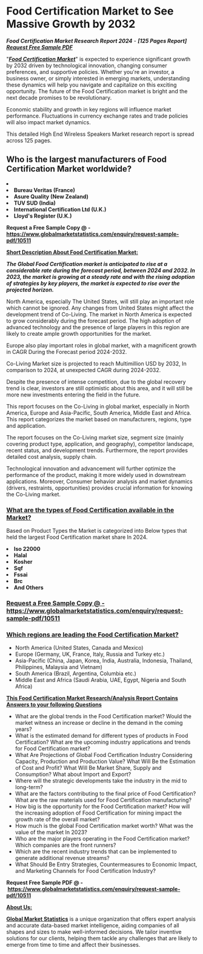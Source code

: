 <h1>Food Certification Market to See Massive Growth by 2032</h1><p><em><strong>Food Certification Market Research Report 2024</strong></em>&nbsp;-&nbsp;<em><strong>[125 Pages Report] </strong></em><em><strong><a href="https://www.globalmarketstatistics.com/enquiry/request-sample-pdf/10511">Request Free Sample PDF</a></strong></em></p><p>"<a style="font-style: italic; font-weight: bold;" href="https://www.globalmarketstatistics.com/market-reports/food-certification-market-10511">Food Certification Market</a>" is expected to experience significant growth by 2032 driven by technological innovation, changing consumer preferences, and supportive policies. Whether you're an investor, a business owner, or simply interested in emerging markets, understanding these dynamics will help you navigate and capitalize on this exciting opportunity. The future of the&nbsp;Food Certification market is bright and the next decade promises to be revolutionary.</p><p>Economic stability and growth in key regions will influence market performance. Fluctuations in currency exchange rates and trade policies will also impact market dynamics.</p><p>This detailed&nbsp;High End Wireless Speakers Market research report is spread across 125 pages.</p><h2><strong>Who is the largest manufacturers of Food Certification Market worldwide?</strong></h2><p><strong><li><li>Bureau Veritas (France)<li>Asure Quality (New Zealand)<li>TUV SUD (India)<li>International Certification Ltd (U.K.)<li>Lloyd's Register (U.K.)</strong></p><p><strong>Request a Free Sample Copy @ - <a href="https://www.globalmarketstatistics.com/enquiry/request-sample-pdf/10511">https://www.globalmarketstatistics.com/enquiry/request-sample-pdf/10511</a></strong></p><p><strong><u>Short Description About Food Certification Market:</u></strong></p><p><strong><em>The Global Food Certification market is anticipated to rise at a considerable rate during the forecast period, between 2024 and 2032. In 2023, the market is growing at a steady rate and with the rising adoption of strategies by key players, the market is expected to rise over the projected horizon.</em></strong></p><p>North America, especially The United States, will still play an important role which cannot be ignored. Any changes from United States might affect the development trend of Co-Living. The market in North America is expected to grow considerably during the forecast period. The high adoption of advanced technology and the presence of large players in this region are likely to create ample growth opportunities for the market.</p><p>Europe also play important roles in global market, with a magnificent growth in CAGR During the Forecast period 2024-2032.</p><p>Co-Living Market size is projected to reach Multimillion USD by 2032, In comparison to 2024, at unexpected CAGR during 2024-2032.</p><p>Despite the presence of intense competition, due to the global recovery trend is clear, investors are still optimistic about this area, and it will still be more new investments entering the field in the future.</p><p>This report focuses on the Co-Living in global market, especially in North America, Europe and Asia-Pacific, South America, Middle East and Africa. This report categorizes the market based on manufacturers, regions, type and application.</p><p>The report focuses on the Co-Living market size, segment size (mainly covering product type, application, and geography), competitor landscape, recent status, and development trends. Furthermore, the report provides detailed cost analysis, supply chain.</p><p>Technological innovation and advancement will further optimize the performance of the product, making it more widely used in downstream applications. Moreover, Consumer behavior analysis and market dynamics (drivers, restraints, opportunities) provides crucial information for knowing the Co-Living market.</p><h3 class="rank-math-question "><span style="text-decoration: underline;">What are the types of Food Certification available in the Market?</span></h3><p>Based on Product Types the Market is categorized into Below types that held the largest Food Certification market share In 2024.</p><p><strong><li>Iso 22000<li>Halal<li>Kosher<li>Sqf<li>Fssai<li>Brc<li>And Others</strong></p><h3 class="rank-math-question "><span style="text-decoration: underline;">Request a Free Sample Copy @ - <a href="https://www.globalmarketstatistics.com/enquiry/request-sample-pdf/10511">https://www.globalmarketstatistics.com/enquiry/request-sample-pdf/10511</a></span></h3><h3 class="rank-math-question "><span style="text-decoration: underline;">Which regions are leading the Food Certification Market?</span></h3><ul><li>North America (United States, Canada and Mexico)</li><li>Europe (Germany, UK, France, Italy, Russia and Turkey etc.)</li><li>Asia-Pacific (China, Japan, Korea, India, Australia, Indonesia, Thailand, Philippines, Malaysia and Vietnam)</li><li>South America (Brazil, Argentina, Columbia etc.)</li><li>Middle East and Africa (Saudi Arabia, UAE, Egypt, Nigeria and South Africa)</li></ul><p><strong><u>This Food Certification Market Research/Analysis Report Contains Answers to your following Questions</u></strong></p><ul><li>What are the global trends in the Food Certification market? Would the market witness an increase or decline in the demand in the coming years?</li><li>What is the estimated demand for different types of products in Food Certification? What are the upcoming industry applications and trends for Food Certification market?</li><li>What Are Projections of Global Food Certification Industry Considering Capacity, Production and Production Value? What Will Be the Estimation of Cost and Profit? What Will Be Market Share, Supply and Consumption? What about Import and Export?</li><li>Where will the strategic developments take the industry in the mid to long-term?</li><li>What are the factors contributing to the final price of Food Certification? What are the raw materials used for Food Certification manufacturing?</li><li>How big is the opportunity for the Food Certification market? How will the increasing adoption of Food Certification for mining impact the growth rate of the overall market?</li><li>How much is the global Food Certification market worth? What was the value of the market In 2023?</li><li>Who are the major players operating in the Food Certification market? Which companies are the front runners?</li><li>Which are the recent industry trends that can be implemented to generate additional revenue streams?</li><li>What Should Be Entry Strategies, Countermeasures to Economic Impact, and Marketing Channels for Food Certification Industry?</li></ul><p><strong>Request Free Sample PDF @ -&nbsp;<a href="https://www.globalmarketstatistics.com/enquiry/request-sample-pdf/10511">https://www.globalmarketstatistics.com/enquiry/request-sample-pdf/10511</a></strong></p><p><strong><u>About Us:</u></strong></p><p><strong><a href="https://www.globalmarketstatistics.com/">Global Market Statistics</a></strong> is a unique organization that offers expert analysis and accurate data-based market intelligence, aiding companies of all shapes and sizes to make well-informed decisions. We tailor inventive solutions for our clients, helping them tackle any challenges that are likely to emerge from time to time and affect their businesses.</p>
